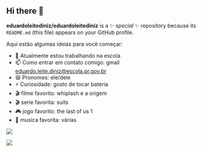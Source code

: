 ## Hi there 👋


**eduardoleitediniz/eduardoleitediniz** is a ✨ _special_ ✨ repository because its `README.md` (this file) appears on your GitHub profile.

Aqui estão algumas ideias para você começar:

- 🔭 Atualmente estou trabalhando na escola
- 📫 Como entrar em contato comigo: gmail eduardo.leite.diniz@escola.pr.gov.br
- 😄 Pronomes: ele/dele
- ⚡ Curiosidade: gosto de tocar bateria
- 🎬 filme favorito: whiplash e a origem
- 🎬 serie favorita: suits
- 🎮 jogo favorito: the last of us 1
- 🎵 musica favorita: várias


![](https://media1.tenor.com/m/xo_VcKlhZiYAAAAd/vinijr.gif)





![](https://media1.tenor.com/m/PWzqgsV5oaIAAAAd/playing-drums-miles-teller.gif)
